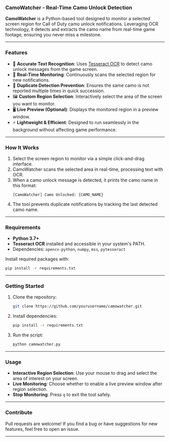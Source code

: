 ### **CamoWatcher - Real-Time Camo Unlock Detection**

**CamoWatcher** is a Python-based tool designed to monitor a selected screen region for Call of Duty camo unlock notifications. Leveraging OCR technology, it detects and extracts the camo name from real-time game footage, ensuring you never miss a milestone.

---

### **Features**
- 🎯 **Accurate Text Recognition**: Uses [Tesseract OCR](https://github.com/tesseract-ocr/tesseract) to detect camo unlock messages from the game screen.  
- 📡 **Real-Time Monitoring**: Continuously scans the selected region for new notifications.  
- 🔄 **Duplicate Detection Prevention**: Ensures the same camo is not reported multiple times in quick succession.  
- 🖼️ **Custom Region Selection**: Interactively select the area of the screen you want to monitor.  
- 🖥️ **Live Preview (Optional)**: Displays the monitored region in a preview window.  
- ⚡ **Lightweight & Efficient**: Designed to run seamlessly in the background without affecting game performance.  

---

### **How It Works**
1. Select the screen region to monitor via a simple click-and-drag interface.  
2. CamoWatcher scans the selected area in real-time, processing text with OCR.  
3. When a camo unlock message is detected, it prints the camo name in this format:  
   ```
   [CamoWatcher] Camo Unlocked: {CAMO_NAME}
   ```
4. The tool prevents duplicate notifications by tracking the last detected camo name.

---

### **Requirements**
- **Python 3.7+**  
- **Tesseract OCR** installed and accessible in your system's PATH.  
- Dependencies: `opencv-python`, `numpy`, `mss`, `pytesseract`  

Install required packages with:  
```bash
pip install -r requirements.txt
```

---

### **Getting Started**
1. Clone the repository:  
   ```bash
   git clone https://github.com/yourusername/camowatcher.git
   ```
2. Install dependencies:  
   ```bash
   pip install -r requirements.txt
   ```
3. Run the script:  
   ```bash
   python camowatcher.py
   ```

---

### **Usage**
- **Interactive Region Selection**: Use your mouse to drag and select the area of interest on your screen.  
- **Live Monitoring**: Choose whether to enable a live preview window after region selection.  
- **Stop Monitoring**: Press `q` to exit the tool safely.  

---

### **Contribute**
Pull requests are welcome! If you find a bug or have suggestions for new features, feel free to open an issue.  

---
